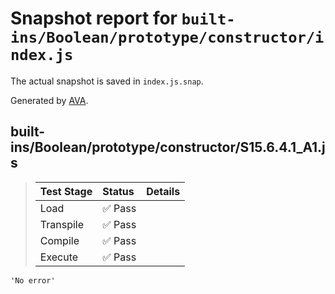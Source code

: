 # Snapshot report for `built-ins/Boolean/prototype/constructor/index.js`

The actual snapshot is saved in `index.js.snap`.

Generated by [AVA](https://avajs.dev).

## built-ins/Boolean/prototype/constructor/S15.6.4.1_A1.js

> | Test Stage | Status | Details |
> | :-- | :-- | :-- |
> | Load | ✅ Pass |  |
> | Transpile | ✅ Pass |  |
> | Compile | ✅ Pass |  |
> | Execute | ✅ Pass |  |

    'No error'
